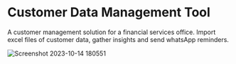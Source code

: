 # Customer Data Management Tool
A customer management solution for a financial services office. Import excel files of customer data, gather insights and send whatsApp reminders.


![Screenshot 2023-10-14 180551](https://github.com/hootsh1337/customer_manager/assets/100040135/f309dd3d-4a1d-4e31-9f64-ab6ea863bd00)
